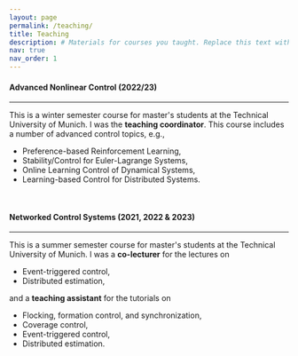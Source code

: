 ```yaml
---
layout: page
permalink: /teaching/
title: Teaching
description: # Materials for courses you taught. Replace this text with your description.
nav: true
nav_order: 1
---
```




####  <strong>Advanced Nonlinear Control (2022/23)</strong>
***

This is a winter semester course for master's students at the Technical University of Munich. I was the <strong>teaching coordinator</strong>. This course includes a number of advanced control topics, e.g.,

<ul>
<li>Preference-based Reinforcement Learning,</li>
<li>Stability/Control for Euler-Lagrange Systems,</li>
<li>Online Learning Control of Dynamical Systems,</li>
<li>Learning-based Control for Distributed Systems.</li>
</ul>

<br>


####  <strong>Networked Control Systems (2021, 2022 & 2023)</strong>
***

This is a summer semester course for master's students at the Technical University of Munich. I was a <strong>co-lecturer</strong> for the lectures on
<ul>
<li>Event-triggered control,</li>

<li>Distributed estimation,</li>
</ul>
and a <strong>teaching assistant</strong> for the tutorials on
<ul>
<li>Flocking, formation control, and synchronization,</li>

<li>Coverage control,</li>

<li>Event-triggered control,</li>

<li>Distributed estimation.</li>
</ul>